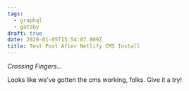```yaml
---
tags:
  - graphql
  - gatsby
draft: true
date: 2020-01-05T13:54:07.809Z
title: Test Post After Netlify CMS Install
---
```


_Crossing Fingers..._

Looks like we've gotten the cms working, folks. Give it a try!
